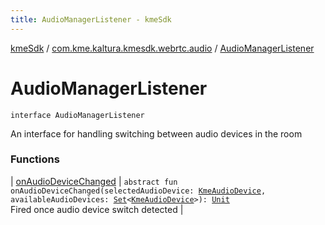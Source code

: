 ```yaml
---
title: AudioManagerListener - kmeSdk
---
```


[kmeSdk](../../index.html) / [com.kme.kaltura.kmesdk.webrtc.audio](../index.html) / [AudioManagerListener](./index.html)

# AudioManagerListener

`interface AudioManagerListener`

An interface for handling switching between audio devices in the room

### Functions

| [onAudioDeviceChanged](on-audio-device-changed.html) | `abstract fun onAudioDeviceChanged(selectedAudioDevice: `[`KmeAudioDevice`](../-kme-audio-device/index.html)`, availableAudioDevices: `[`Set`](https://kotlinlang.org/api/latest/jvm/stdlib/kotlin.collections/-set/index.html)`<`[`KmeAudioDevice`](../-kme-audio-device/index.html)`>): `[`Unit`](https://kotlinlang.org/api/latest/jvm/stdlib/kotlin/-unit/index.html)<br>Fired once audio device switch detected |


